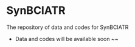 # SynBCIATR
The repository of data and codes for SynBCIATR

- Data and codes will be available soon ~~
